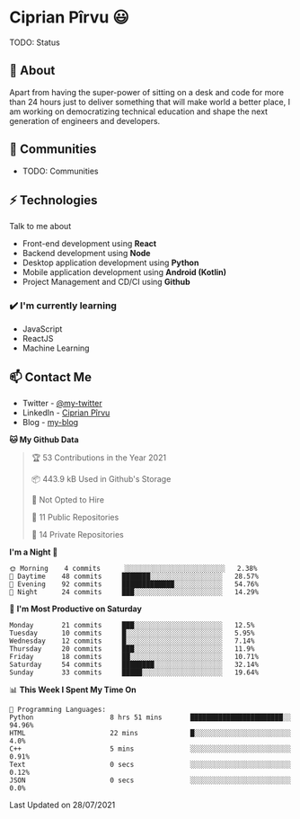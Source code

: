 # Ciprian Pîrvu 😃

TODO: Status

## 🧐 About

Apart from having the super-power of sitting on a desk and code for more than 24 hours just to deliver something that will make world a better place, I am working on democratizing technical education and shape the next generation of engineers and developers.

## 👯 Communities

-   TODO: Communities

## ⚡ Technologies

Talk to me about

-   Front-end development using **React**
-   Backend development using **Node**
-   Desktop application development using **Python**
-   Mobile application development using **Android (Kotlin)**
-   Project Management and CD/CI using **Github**

### ✔️ I'm currently learning

-   JavaScript
-   ReactJS
-   Machine Learning

## 📫 Contact Me

-   Twitter - [@my-twitter]()
-   LinkedIn - [Ciprian Pîrvu](https://www.linkedin.com/in/p%C3%AErvu-ciprian-cristian-4415991b1/)
-   Blog - [my-blog]()

<!--START_SECTION:waka-->
**🐱 My Github Data** 

> 🏆 53 Contributions in the Year 2021
 > 
> 📦 443.9 kB Used in Github's Storage 
 > 
> 🚫 Not Opted to Hire
 > 
> 📜 11 Public Repositories 
 > 
> 🔑 14 Private Repositories  
 > 
**I'm a Night 🦉** 

```text
🌞 Morning    4 commits      ░░░░░░░░░░░░░░░░░░░░░░░░░   2.38% 
🌆 Daytime    48 commits     ███████░░░░░░░░░░░░░░░░░░   28.57% 
🌃 Evening    92 commits     █████████████░░░░░░░░░░░░   54.76% 
🌙 Night      24 commits     ███░░░░░░░░░░░░░░░░░░░░░░   14.29%

```
📅 **I'm Most Productive on Saturday** 

```text
Monday       21 commits     ███░░░░░░░░░░░░░░░░░░░░░░   12.5% 
Tuesday      10 commits     █░░░░░░░░░░░░░░░░░░░░░░░░   5.95% 
Wednesday    12 commits     █░░░░░░░░░░░░░░░░░░░░░░░░   7.14% 
Thursday     20 commits     ███░░░░░░░░░░░░░░░░░░░░░░   11.9% 
Friday       18 commits     ██░░░░░░░░░░░░░░░░░░░░░░░   10.71% 
Saturday     54 commits     ████████░░░░░░░░░░░░░░░░░   32.14% 
Sunday       33 commits     █████░░░░░░░░░░░░░░░░░░░░   19.64%

```


📊 **This Week I Spent My Time On** 

```text
💬 Programming Languages: 
Python                   8 hrs 51 mins       ███████████████████████░░   94.96% 
HTML                     22 mins             █░░░░░░░░░░░░░░░░░░░░░░░░   4.0% 
C++                      5 mins              ░░░░░░░░░░░░░░░░░░░░░░░░░   0.91% 
Text                     0 secs              ░░░░░░░░░░░░░░░░░░░░░░░░░   0.12% 
JSON                     0 secs              ░░░░░░░░░░░░░░░░░░░░░░░░░   0.0%

```


 Last Updated on 28/07/2021
<!--END_SECTION:waka-->
